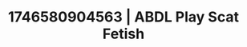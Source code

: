---
categories:
- AI-generated
- Naughty expression
- Sultry voice
- Subtle kink
- Flushed skin
- Pierced & proud
- ASMR
- Cosplay
image: /assets/images/1746580904563.jpg
layout: post
seo:
  description: Featured content with exclusive ABDL Play, Scat Fetish. HD images available.
  keywords: ABDL Play, Scat Fetish
  og_image: /assets/images/1746580904563.jpg
  schema_type: VisualArtwork
tags:
- '#1746580904563'
- ABDL Play
- Scat Fetish
title: 1746580904563 | ABDL Play Scat Fetish
---